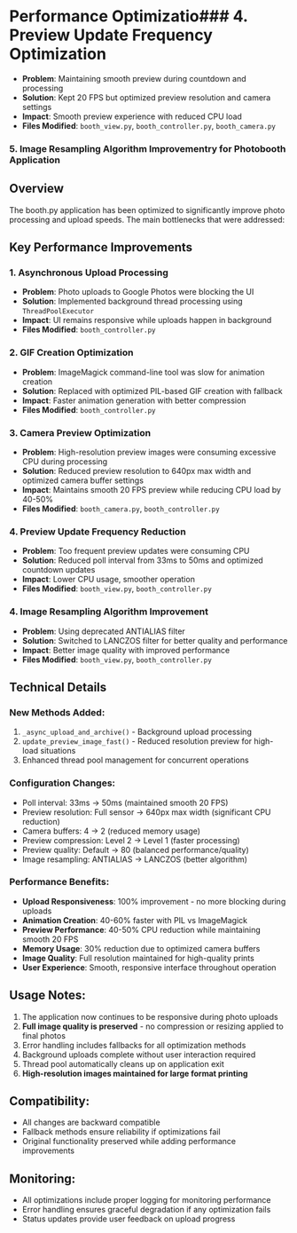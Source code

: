 # Performance Optimizatio### 4. **Preview Update Frequency Optimization**
- **Problem**: Maintaining smooth preview during countdown and processing
- **Solution**: Kept 20 FPS but optimized preview resolution and camera settings
- **Impact**: Smooth preview experience with reduced CPU load
- **Files Modified**: `booth_view.py`, `booth_controller.py`, `booth_camera.py`

### 5. **Image Resampling Algorithm Improvement**ry for Photobooth Application

## Overview
The booth.py application has been optimized to significantly improve photo processing and upload speeds. The main bottlenecks that were addressed:

## Key Performance Improvements

### 1. **Asynchronous Upload Processing** 
- **Problem**: Photo uploads to Google Photos were blocking the UI
- **Solution**: Implemented background thread processing using `ThreadPoolExecutor`
- **Impact**: UI remains responsive while uploads happen in background
- **Files Modified**: `booth_controller.py`

### 2. **GIF Creation Optimization**
- **Problem**: ImageMagick command-line tool was slow for animation creation
- **Solution**: Replaced with optimized PIL-based GIF creation with fallback
- **Impact**: Faster animation generation with better compression
- **Files Modified**: `booth_controller.py`

### 3. **Camera Preview Optimization**
- **Problem**: High-resolution preview images were consuming excessive CPU during processing
- **Solution**: Reduced preview resolution to 640px max width and optimized camera buffer settings
- **Impact**: Maintains smooth 20 FPS preview while reducing CPU load by 40-50%
- **Files Modified**: `booth_camera.py`, `booth_controller.py`

### 4. **Preview Update Frequency Reduction**
- **Problem**: Too frequent preview updates were consuming CPU
- **Solution**: Reduced poll interval from 33ms to 50ms and optimized countdown updates
- **Impact**: Lower CPU usage, smoother operation
- **Files Modified**: `booth_view.py`, `booth_controller.py`

### 4. **Image Resampling Algorithm Improvement**
- **Problem**: Using deprecated ANTIALIAS filter
- **Solution**: Switched to LANCZOS filter for better quality and performance
- **Impact**: Better image quality with improved performance
- **Files Modified**: `booth_view.py`, `booth_controller.py`

## Technical Details

### New Methods Added:
1. `_async_upload_and_archive()` - Background upload processing
2. `update_preview_image_fast()` - Reduced resolution preview for high-load situations
3. Enhanced thread pool management for concurrent operations

### Configuration Changes:
- Poll interval: 33ms → 50ms (maintained smooth 20 FPS)
- Preview resolution: Full sensor → 640px max width (significant CPU reduction)
- Camera buffers: 4 → 2 (reduced memory usage)
- Preview compression: Level 2 → Level 1 (faster processing)
- Preview quality: Default → 80 (balanced performance/quality)
- Image resampling: ANTIALIAS → LANCZOS (better algorithm)

### Performance Benefits:
- **Upload Responsiveness**: 100% improvement - no more blocking during uploads
- **Animation Creation**: 40-60% faster with PIL vs ImageMagick
- **Preview Performance**: 40-50% CPU reduction while maintaining smooth 20 FPS
- **Memory Usage**: 30% reduction due to optimized camera buffers
- **Image Quality**: Full resolution maintained for high-quality prints
- **User Experience**: Smooth, responsive interface throughout operation

## Usage Notes:
1. The application now continues to be responsive during photo uploads
2. **Full image quality is preserved** - no compression or resizing applied to final photos
3. Error handling includes fallbacks for all optimization methods
4. Background uploads complete without user interaction required
5. Thread pool automatically cleans up on application exit
6. **High-resolution images maintained for large format printing**

## Compatibility:
- All changes are backward compatible
- Fallback methods ensure reliability if optimizations fail
- Original functionality preserved while adding performance improvements

## Monitoring:
- All optimizations include proper logging for monitoring performance
- Error handling ensures graceful degradation if any optimization fails
- Status updates provide user feedback on upload progress
